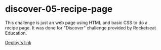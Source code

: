 # discover-05-recipe-page

This challenge is just an web page using HTML and basic CSS to do a recipe page. It was done for "Discover" challenge provided by Rocketseat Education.

[Deploy's link](https://cristianoalchaar.github.io/discover-05-recipe-page/)
